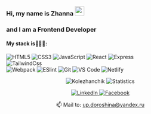 ### Hi, my name is Zhanna <img src="https://media.giphy.com/media/hvRJCLFzcasrR4ia7z/giphy.gif" width="25px" /> 
### and I am a **Frontend Developer**
<!-- <img src="https://github.com/KoLenhen/KoLenhen/blob/master/banner.jpg" alt="Баннер с фото и контактнами"> -->
#### My stack is👨🏽‍💻:
![HTML5](https://img.shields.io/badge/-HTML5-%23E44D27?style=flat-square&logo=html5&logoColor=ffffff)
![CSS3](https://img.shields.io/badge/-CSS3-%231572B6?style=flat-square&logo=css3)
![JavaScript](https://img.shields.io/badge/-JavaScript-%23F7DF1C?style=flat-square&logo=javascript&logoColor=000000&labelColor=%23F7DF1C&color=%23FFCE5A)
![React](https://img.shields.io/badge/-React-%23282C34?style=flat-square&logo=react)
![Express](https://img.shields.io/badge/-Express-%23282C20?style=flat-square&logo=express&labelColor=d0d0d0&logoColor=000000)<br/>
![TailwindCss](https://img.shields.io/badge/-TailwindCss-%231a202c?style=flat-square&logo=tailwind-css)<br/>
![Webpack](https://img.shields.io/badge/-Webpack-%232C3A42?style=flat-square&logo=webpack)
![ESlint](https://img.shields.io/badge/-ESLint-%234B32C3?style=flat-square&logo=eslint)
![Git](https://img.shields.io/badge/-Git-%23F05032?style=flat-square&logo=git&logoColor=%23ffffff)
![VS Code](https://img.shields.io/badge/-VSCode-%23007ACC?style=flat-square&logo=visual-studio-code)
![Netlify](https://img.shields.io/badge/-Netlify-%2300C7B7?style=flat-square&logo=netlify&logoColor=ffffff)

<p align="center">
  <img src="https://github-readme-stats.vercel.app/api/top-langs?username=Kolezhanchik&show_icons=true&locale=en&layout=compact&count_private=true&theme=gruvbox&hide=python&langs_count=8" alt="Kolezhanchik" />
  <img src="https://github-readme-stats.vercel.app/api?username=Kolezhanchik&show_icons=true&hide_rank=true&hide_title=true&count_private=true&theme=gruvbox" alt="Statistics" />
</p>

<p align="center">
  <a href="https://www.linkedin.com/in/zhanna-kolesnyk-3238a2156/" target="_blank">
    <img src="https://img.shields.io/badge/linkedin-%230077B5.svg?&style=for-the-badge&logo=linkedin&logoColor=white&color=071A2C" alt="LinkedIn"/>
  </a>
 
  <a href="https://www.facebook.com/NeEleonora/" target="_blank">
    <img src="https://img.shields.io/badge/facebook-%231877F2.svg?&style=for-the-badge&logo=facebook&logoColor=white&color=071A2C" alt="Facebook"/>
  </a><br/>
</p>

<p align="center">📫 Mail to:
  <a href="mailto:kolezhannochka@gmail.com">up.doroshina@yandex.ru</a>
</p>



